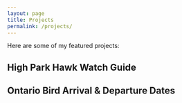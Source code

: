 ```yaml
---
layout: page
title: Projects
permalink: /projects/
---
```

Here are some of my featured projects:

## High Park Hawk Watch Guide
## Ontario Bird Arrival & Departure Dates

